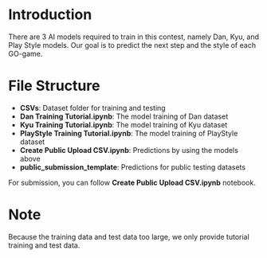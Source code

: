 # Introduction
There are 3 AI models required to train in this contest, namely Dan, Kyu, and Play Style models. Our goal is to predict the next step and the style of each GO-game.

# File Structure
  - **CSVs**: Dataset folder for training and testing
  - **Dan Training Tutorial.ipynb**: The model training of Dan dataset
  - **Kyu Training Tutorial.ipynb**: The model training of Kyu dataset
  - **PlayStyle Training Tutorial.ipynb**: The model training of PlayStyle dataset
  - **Create Public Upload CSV.ipynb**: Predictions by using the models above
  - **public_submission_template**: Predictions for public testing datasets


For submission, you can follow **Create Public Upload CSV.ipynb** notebook.
# Note
Because the training data and test data too large, we only provide tutorial training and test data.
